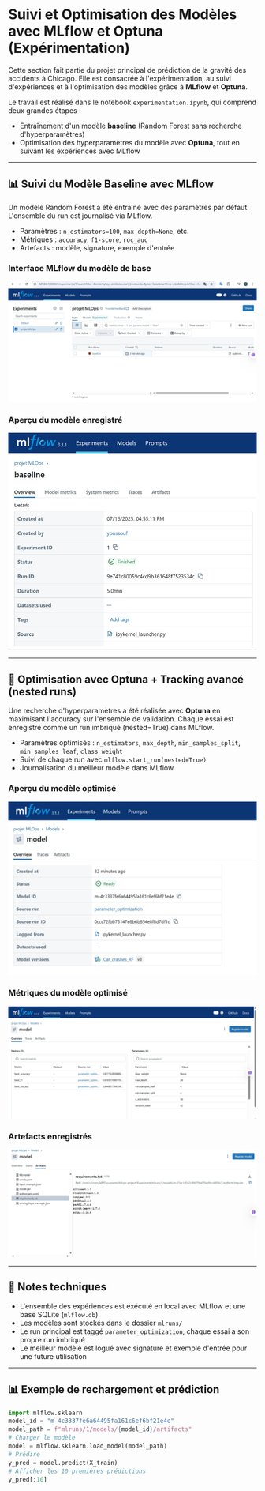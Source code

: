 # Suivi et Optimisation des Modèles avec MLflow et Optuna (Expérimentation)

Cette section fait partie du projet principal de prédiction de la gravité des accidents à Chicago. Elle est consacrée à l'expérimentation, au suivi d'expériences et à l'optimisation des modèles grâce à **MLflow** et **Optuna**.

Le travail est réalisé dans le notebook `experimentation.ipynb`, qui comprend deux grandes étapes :

- Entraînement d'un modèle **baseline** (Random Forest sans recherche d'hyperparamètres)
- Optimisation des hyperparamètres du modèle avec **Optuna**, tout en suivant les expériences avec MLflow

---

## 📊 Suivi du Modèle Baseline avec MLflow

Un modèle Random Forest a été entraîné avec des paramètres par défaut. L'ensemble du run est journalisé via MLflow.

- Paramètres : `n_estimators=100`, `max_depth=None`, etc.
- Métriques : `accuracy`, `f1-score`, `roc_auc`
- Artefacts : modèle, signature, exemple d'entrée

### Interface MLflow du modèle de base

![Interface MLflow - Modèle baseline](images/interface.jpg)

### Aperçu du modèle enregistré

![Modèle enregistré - baseline](images/baseline_overview.jpg)

---

## 🚀 Optimisation avec Optuna + Tracking avancé (nested runs)

Une recherche d'hyperparamètres a été réalisée avec **Optuna** en maximisant l'accuracy sur l'ensemble de validation. Chaque essai est enregistré comme un run imbriqué (nested=True) dans MLflow.

- Paramètres optimisés : `n_estimators`, `max_depth`, `min_samples_split`, `min_samples_leaf`, `class_weight`
- Suivi de chaque run avec `mlflow.start_run(nested=True)`
- Journalisation du meilleur modèle dans MLflow

### Aperçu du modèle optimisé

![Modèle Optuna](images/apercu_modele.jpg)

### Métriques du modèle optimisé

![Métriques](images/metricmodele.jpg)

### Artefacts enregistrés

![Artefacts](images/modelartefact.jpg)

---

## 📖 Notes techniques

- L'ensemble des expériences est exécuté en local avec MLflow et une base SQLite (`mlflow.db`)
- Les modèles sont stockés dans le dossier `mlruns/`
- Le run principal est taggé `parameter_optimization`, chaque essai a son propre run imbriqué
- Le meilleur modèle est logué avec signature et exemple d'entrée pour une future utilisation

---

## 📊 Exemple de rechargement et prédiction

```python
import mlflow.sklearn
model_id = "m-4c3337fe6a64495fa161c6ef6bf21e4e"
model_path = f"mlruns/1/models/{model_id}/artifacts"
# Charger le modèle
model = mlflow.sklearn.load_model(model_path)
# Prédire
y_pred = model.predict(X_train)
# Afficher les 10 premières prédictions
y_pred[:10]
